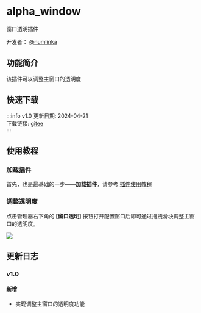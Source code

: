 # alpha_window
窗口透明插件

开发者： [@numlinka](/contribution)

## 功能简介

该插件可以调整主窗口的透明度

## 快速下载

:::info v1.0
更新日期:  2024-04-21<br/>
下载链接: [gitee](https://gitee.com/ticca/d3dx-skin-manage/releases/download/plugins/alpha_window.zip) <br/>
:::

## 使用教程

### 加载插件
首先，也是最基础的一步——**加载插件**，请参考 [插件使用教程](/help/tutorial-plugins)

### 调整透明度
点击管理器右下角的 **[窗口透明]** 按钮打开配置窗口后即可通过拖拽滑块调整主窗口的透明度。

![](/static/image/ea2738bc.png)

## 更新日志

### v1.0
#### 新增
- 实现调整主窗口的透明度功能